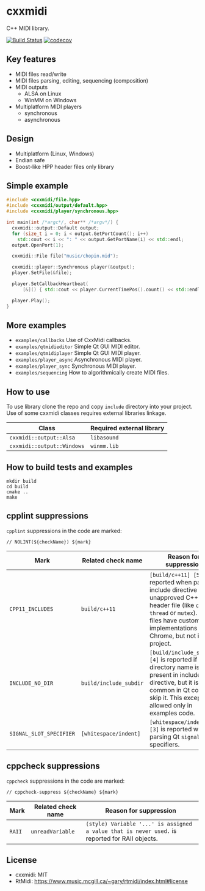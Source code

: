 # cxxmidi 

C++ MIDI library.

[![Build Status](https://travis-ci.org/5tan/cxxmidi.svg?branch=master)](https://travis-ci.org/5tan/cxxmidi) [![codecov](https://codecov.io/gh/5tan/cxxmidi/branch/master/graph/badge.svg)](https://codecov.io/gh/5tan/cxxmidi)

## Key features
* MIDI files read/write
* MIDI files parsing, editing, sequencing (composition)
* MIDI outputs
  * ALSA on Linux
  * WinMM on Windows
* Multiplatform MIDI players
  * synchronous
  * asynchronous

## Design
* Multiplatform (Linux, Windows)
* Endian safe
* Boost-like HPP header files only library

## Simple example

``` cpp
#include <cxxmidi/file.hpp>
#include <cxxmidi/output/default.hpp>
#include <cxxmidi/player/synchronous.hpp>

int main(int /*argc*/, char** /*argv*/) {
  cxxmidi::output::Default output;
  for (size_t i = 0; i < output.GetPortCount(); i++)
    std::cout << i << ": " << output.GetPortName(i) << std::endl;
  output.OpenPort(1);

  cxxmidi::File file("music/chopin.mid");

  cxxmidi::player::Synchronous player(&output);
  player.SetFile(&file);

  player.SetCallbackHeartbeat(
      [&]() { std::cout << player.CurrentTimePos().count() << std::endl; });

  player.Play();
}
```

## More examples

* `examples/callbacks` Use of CxxMidi callbacks.
* `examples/qtmidieditor` Simple Qt GUI MIDI editor.
* `examples/qtmidiplayer` Simple Qt GUI MIDI player.
* `examples/player_async` Asynchronous MIDI player.
* `examples/player_sync` Synchronous MIDI player.
* `examples/sequencing` How to algorithmically create MIDI files.

## How to use

To use library clone the repo and copy `include` directory into your project.
Use of some cxxmidi classes requires external libraries linkage.

Class | Required external library
--- | ---
`cxxmidi::output::Alsa` | `libasound`
`cxxmidi::output::Windows` | `winmm.lib`

## How to build tests and examples

```
mkdir build
cd build
cmake ..
make
```

## cpplint suppressions

`cpplint` suppressions in the code are marked:
```
// NOLINT(${checkName}) ${mark}
```

Mark | Related check name | Reason for suppression
--- | --- | ---
`CPP11_INCLUDES` | `build/c++11` | `[build/c++11] [5]` is reported when parsing include directive of unapproved C++11 header file (like `chrono`, `thread` or `mutex`). These files have custom implementations in Chrome, but not in this project.
`INCLUDE_NO_DIR` | `build/include_subdir` |`[build/include_subdir] [4]` is reported if no directory name is present in include directive, but it is common in Qt code to skip it. This exception is allowed only in examples code.
`SIGNAL_SLOT_SPECIFIER` | `[whitespace/indent]` | `[whitespace/indent] [3]` is reported when parsing Qt `signal`/`slot` specifiers. 

## cppcheck suppressions

`cppcheck` suppressions in the code are marked:
```
// cppcheck-suppress ${checkName} ${mark}
```

Mark | Related check name | Reason for suppression
--- | --- | ---
`RAII` | `unreadVariable` | `(style) Variable '...' is assigned a value that is never used.` is reported for RAII objects.

## License

* cxxmidi: MIT
* RtMidi: https://www.music.mcgill.ca/~gary/rtmidi/index.html#license 
